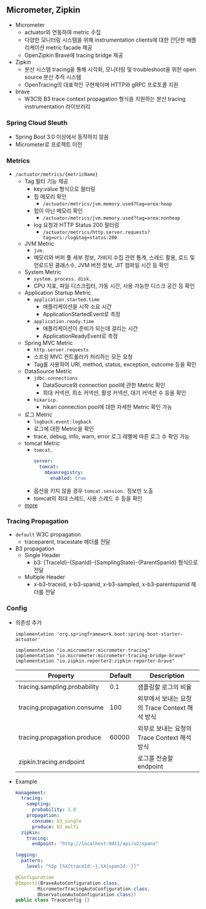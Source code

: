 ## Micrometer, Zipkin

- Micrometer
  - actuator와 연동하여 metric 수집
  - 다양한 모니터링 시스템을 위해 instrumentation clients에 대한 간단한 애플리케이션 metric facade 제공
  - OpenZipkin Brave에 tracing bridge 제공 
- Zipkin
  - 분산 시스템 tracing을 통해 시각화, 모니터링 및 troubleshoot을 위한 open source 분산 추적 시스템
  - OpenTracing의 대표적인 구현체이며 HTTP와 gRPC 프로토콜 지원
- brave
  - W3C와 B3 trace context propagation 형식을 지원하는 분산 tracing instrumentation 라이브러리

### Spring Cloud Sleuth
- Spring Boot 3.0 이상에서 동작하지 않음
- Micrometer로 프로젝트 이전

### Metrics
- `/actuator/metrics/{metricName}`
  - Tag 필터 기능 제공
    - key:value 형식으로 필터링
    - 힙 메모리 확인
      - `/actuator/metrics/jvm.memory.used?tag=area:heap`
    - 힙이 아닌 메모리 확인
      - `/actuator/metrics/jvm.memory.used?tag=area:nonheap`
    - log 요청과 HTTP Status 200 필터링
      - `/actuator/metrics/http.server.requests?tag=uri:/log&tag=status:200`
  - JVM Metric
    - `jvm.`
    - 메모리와 버퍼 풀 세부 정보, 가비지 수집 관련 통계, 스레드 활용, 로드 및 언로드된 클래스수, JVM 버전 정보, JIT 컴파일 시간 등 확인
  - System Metric
    - `system.` `process.` `disk.`
    - CPU 지표, 파일 디스크립터, 가동 시간, 사용 가능한 디스크 공간 등 확인
  - Application Startup Metric
    - `application.started.time`
      - 애플리케이션을 시작 소요 시간
      - ApplicationStartedEvent로 측정
    - `application.ready.time`
      - 애플리케이션이 준비가 되는데 걸리는 시간
      - ApplicationReadyEvent로 측정
  - Spring MVC Metric
    - `http.server.requests`
    - 스프링 MVC 컨트롤러가 처리하는 모든 요청
    - Tag를 사용하여 URI, method, status, exception, outcome 등을 확인
  - DataSource Metric
    - `jdbc.connections`
      - DataSource와 connection pool에 관한 Metric 확인
      - 최대 커넥션, 최소 커넥션, 활성 커넥션, 대기 커넥션 수 등을 확인
    - `hikaricp.`
      - hikari connection pool에 대한 자세한 Metric 확인 가능
  - 로그 Metric
    - `logback.event:logback` 
    - 로그에 대한 Metric을 확인
    - trace, debug, info, warn, error 로그 레벨에 따른 로그 수 확인 가능
  - tomcat Metric
    - `tomcat.`
      ```yaml
      server:
        tomcat:
          mbeanregistry:
            enabled: true
      ```
    - 옵션을 키지 않을 경우 `tomcat.session.` 정보만 노출
    - tomcat의 최대 스레드, 사용 스레드 수 등을 확인
  - [more](https://docs.spring.io/spring-boot/docs/current/reference/html/actuator.html#actuator.metrics.supported)

### Tracing Propagation
- `default` W3C propagation
  - traceparent, tracestate 헤더를 전달
- B3 propagation
  - Single Header
    - b3: {TraceId}-{SpanId}-{SamplingState}-{ParentSpanId} 형식으로 전달
  - Multiple Header
    - x-b3-traceid, x-b3-spanid, x-b3-sampled, x-b3-parentspanid 헤더를 전달

### Config
- 의존성 추가
  ```
  implementation 'org.springframework.boot:spring-boot-starter-actuator'

  implementation "io.micrometer:micrometer-tracing"
  implementation "io.micrometer:micrometer-tracing-bridge-brave"
  implementation "io.zipkin.reporter2:zipkin-reporter-brave"
  ```

  | Property                     | Default | Description                      |
  |------------------------------|---------|----------------------------------|
  | tracing.sampling.probability | 0.1     | 샘플링할 로그의 비율                      |
  | tracing.propagation.consume  | 100     | 외부에서 보내는 요청의 Trace Context 해석 방식 |
  | tracing.propagation.produce  | 60000   | 외부로 보내는 요청의 Trace Context 해석 방식  |
  | zipkin.tracing.endpoint      |         | 로그를 전송할 endpoint                 |

- Example
  ```yaml
  management:
    tracing:
      sampling:
        probability: 1.0
      propagation:
        consume: b3_single
        produce: b3_multi
    zipkin:
      tracing:
        endpoint: "http://localhost:9411/api/v2/spans"
  
  logging:
    pattern:
      level: "%5p [%X{traceId:-},%X{spanId:-}]"
  ```

  ```java
  @Configuration
  @Import({BraveAutoConfiguration.class,
          MicrometerTracingAutoConfiguration.class,
          ObservationAutoConfiguration.class})
  public class TraceConfig {}
  ```